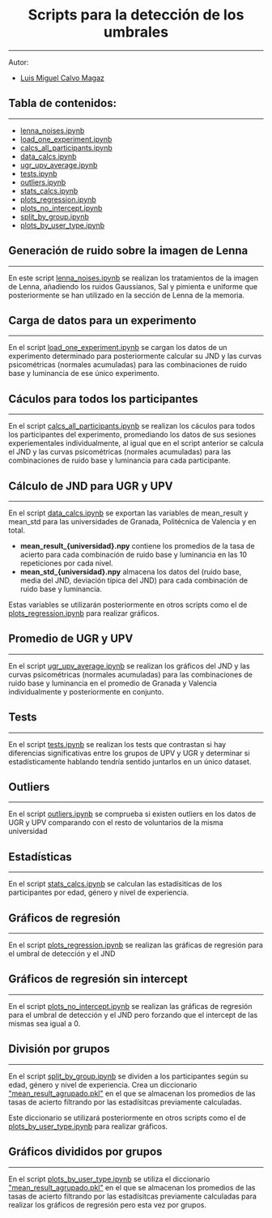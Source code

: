 <h1 align="center"> Scripts para la detección de los umbrales </h1>

---
Autor:
- [Luis Miguel Calvo Magaz](https://www.linkedin.com/in/luis-miguel-calvo-magaz/)

## Tabla de contenidos:
---

- [lenna_noises.ipynb](#generación-de-ruido-sobre-la-imagen-de-lenna)
- [load_one_experiment.ipynb](#carga-de-datos-para-un-experimento)
- [calcs_all_participants.ipynb](#cáculos-para-todos-los-participantes)
- [data_calcs.ipynb](#cálculo-de-jnd-para-ugr-y-upv)
- [ugr_upv_average.ipynb](#promedio-de-ugr-y-upv)
- [tests.ipynb](#tests)
- [outliers.ipynb](#outliers)
- [stats_calcs.ipynb](#estadísticas)
- [plots_regression.ipynb](#gráficos-de-regresión)
- [plots_no_intercept.ipynb](#gráficos-de-regresión-sin-intercept)
- [split_by_group.ipynb](#división-por-grupos)
- [plots_by_user_type.ipynb](#gráficos-divididos-por-grupos)

## Generación de ruido sobre la imagen de Lenna
---
En este script [lenna_noises.ipynb](/lenna_noises.ipynb) se realizan los tratamientos de la imagen de Lenna, añadiendo los ruidos Gaussianos, Sal y pimienta e uniforme que posteriormente se han utilizado en la sección de Lenna de la memoria. 

## Carga de datos para un experimento
---
En el script [load_one_experiment.ipynb](/load_one_experiment.ipynb) se cargan los datos de un experimento determinado para posteriormente calcular su JND y las curvas psicométricas (normales acumuladas) para las combinaciones de ruido base y luminancia de ese único experimento.

## Cáculos para todos los participantes
---
En el script [calcs_all_participants.ipynb](/calcs_all_participants.ipynb) se realizan los cáculos para todos los participantes del experimento, promediando los datos de sus sesiones experiementales individualmente, al igual que en el script anterior se calcula el JND y las curvas psicométricas (normales acumuladas) para las combinaciones de ruido base y luminancia para cada participante.

## Cálculo de JND para UGR y UPV
---
En el script [data_calcs.ipynb](/data_calcs.ipynb) se exportan las variables de mean_result y mean_std para las universidades de Granada, Politécnica de Valencia y en total.
- **mean_result_{universidad}.npy** contiene los promedios de la tasa de acierto para cada combinación de ruido base y luminancia en las 10 repeticiones por cada nivel.
- **mean_std_{universidad}.npy** almacena los datos del (ruido base, media del JND, deviación típica del JND) para cada combinación de ruido base y luminancia.

Estas variables se utilizarán posteriormente en otros scripts como el de [plots_regression.ipynb](/plots_regression.ipynb) para realizar gráficos.

## Promedio de UGR y UPV
---
En el script [ugr_upv_average.ipynb](/ugr_upv_average.ipynb) se realizan los gráficos del JND y las curvas psicométricas (normales acumuladas) para las combinaciones de ruido base y luminancia en el promedio de Granada y Valencia individualmente y posteriormente en conjunto.

## Tests
---
En el script [tests.ipynb](/tests.ipynb) se realizan los tests que contrastan si hay diferencias significativas entre los grupos de UPV y UGR y determinar si estadísticamente hablando tendría sentido juntarlos en un único dataset.

## Outliers
---
En el script [outliers.ipynb](/outliers.ipynb) se comprueba si existen outliers en los datos de UGR y UPV comparando con el resto de voluntarios de la misma universidad

## Estadísticas
---
En el script [stats_calcs.ipynb](/stats_calcs.ipynb) se calculan las estadísiticas de los participantes por edad, género y nivel de experiencia.

## Gráficos de regresión
---
En el script [plots_regression.ipynb](/plots_regression.ipynb) se realizan las gráficas de regresión para el umbral de detección y el JND

## Gráficos de regresión sin intercept
---
En el script [plots_no_intercept.ipynb](/plots_no_intercept.ipynb) se realizan las gráficas de regresión para el umbral de detección y el JND pero forzando que el intercept de las mismas sea igual a 0.

## División por grupos
---
En el script [split_by_group.ipynb](/split_by_group.ipynb) se dividen a los participantes según su edad, género y nivel de experiencia.
Crea un diccionario ["mean_result_agrupado.pkl"](/variables/mean_result_agrupado.pkl) en el que se almacenan los promedios de las tasas de acierto filtrando por las estadísitcas previamente calculadas.

Este diccionario se utilizará posteriormente en otros scripts como el de [plots_by_user_type.ipynb](/plots_by_user_type.ipynb) para realizar gráficos.

## Gráficos divididos por grupos
---
En el script [plots_by_user_type.ipynb](/plots_by_user_type.ipynb) se utiliza el diccionario ["mean_result_agrupado.pkl"](/variables/mean_result_agrupado.pkl) en el que se almacenan los promedios de las tasas de acierto filtrando por las estadísitcas previamente calculadas para realizar los gráficos de regresión pero esta vez por grupos.
